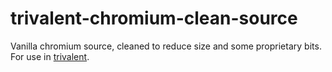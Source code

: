 # trivalent-chromium-clean-source

Vanilla chromium source, cleaned to reduce size and some proprietary bits. For use in [trivalent](https://github.com/secureblue/Trivalent).
